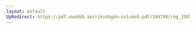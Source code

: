 ```yaml
---
layout: default
UpRedirect: https://pdf.swedeb.se/riksdagen-volumeG-pdf/199798/reg_199798/reg_199798_0409.pdf
---
```

